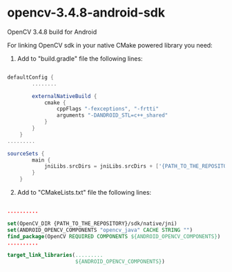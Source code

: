 # opencv-3.4.8-android-sdk
OpenCV 3.4.8 build for Android

For linking OpenCV sdk in your native CMake powered library you need:

1. Add to "build.gradle" file the following lines:
```gradle

defaultConfig {
        ........

        externalNativeBuild {
            cmake {
                cppFlags "-fexceptions", "-frtti"
                arguments "-DANDROID_STL=c++_shared"
            }
        }
    }
.........

sourceSets {
        main {
            jniLibs.srcDirs = jniLibs.srcDirs + ['{PATH_TO_THE_REPOSITORY}' + '/sdk/native/libs']
        }
    }

```

2. Add to "CMakeLists.txt" file the following lines:
```cmake

..........

set(OpenCV_DIR {PATH_TO_THE_REPOSITORY}/sdk/native/jni)
set(ANDROID_OPENCV_COMPONENTS "opencv_java" CACHE STRING "")
find_package(OpenCV REQUIRED COMPONENTS ${ANDROID_OPENCV_COMPONENTS})
..........

target_link_libraries(.........
                      ${ANDROID_OPENCV_COMPONENTS})

```
